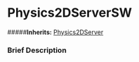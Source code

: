 #  Physics2DServerSW  
#####**Inherits:** [Physics2DServer](class_physics2dserver)

###  Brief Description  

